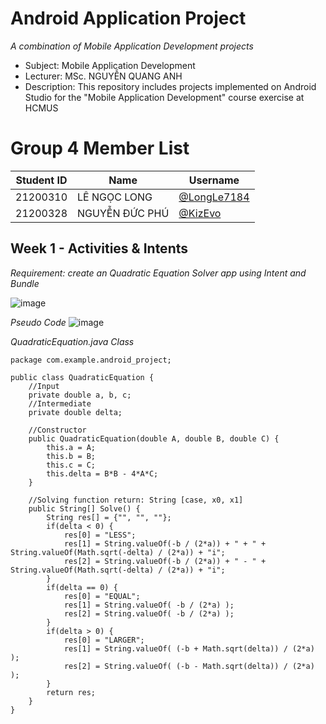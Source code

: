 # Android Application Project
_A combination of Mobile Application Development projects_
- Subject: Mobile Application Development
- Lecturer: MSc. NGUYỄN QUANG ANH
- Description: This repository includes projects implemented on Android Studio for the "Mobile Application Development" course exercise at HCMUS

# Group 4 Member List

| Student ID | Name           | Username                                     |
|------------|----------------|----------------------------------------------|
| 21200310   | LÊ NGỌC LONG   | [@LongLe7184](https://github.com/LongLe7184) |
| 21200328   | NGUYỄN ĐỨC PHÚ | [@KizEvo](https://github.com/KizEvo)         |

## Week 1 - Activities & Intents
_Requirement: create an Quadratic Equation Solver app using Intent and Bundle_

![image](https://github.com/user-attachments/assets/dfffcdba-6c38-40f7-af77-077d12c1fd16)

_Pseudo Code_
![image](https://github.com/user-attachments/assets/8ac868b3-6ead-47e7-ab35-beb19084e554)

_QuadraticEquation.java Class_

```
package com.example.android_project;

public class QuadraticEquation {
    //Input
    private double a, b, c;
    //Intermediate
    private double delta;

    //Constructor
    public QuadraticEquation(double A, double B, double C) {
        this.a = A;
        this.b = B;
        this.c = C;
        this.delta = B*B - 4*A*C;
    }

    //Solving function return: String [case, x0, x1]
    public String[] Solve() {
        String res[] = {"", "", ""};
        if(delta < 0) {
            res[0] = "LESS";
            res[1] = String.valueOf(-b / (2*a)) + " + " + String.valueOf(Math.sqrt(-delta) / (2*a)) + "i";
            res[2] = String.valueOf(-b / (2*a)) + " - " + String.valueOf(Math.sqrt(-delta) / (2*a)) + "i";
        }
        if(delta == 0) {
            res[0] = "EQUAL";
            res[1] = String.valueOf( -b / (2*a) );
            res[2] = String.valueOf( -b / (2*a) );
        }
        if(delta > 0) {
            res[0] = "LARGER";
            res[1] = String.valueOf( (-b + Math.sqrt(delta)) / (2*a) );
            res[2] = String.valueOf( (-b - Math.sqrt(delta)) / (2*a) );
        }
        return res;
    }
}
```
